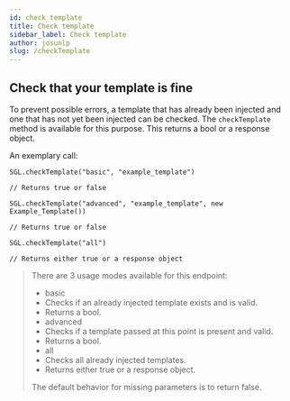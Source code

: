 ```yaml
---
id: check_template
title: Check template
sidebar_label: Check template
author: josunlp
slug: /checkTemplate
---
```


## Check that your template is fine

To prevent possible errors, a template that has already been injected and one that has not yet been injected can be checked.
The `checkTemplate` method is available for this purpose. This returns a bool or a response object.

An exemplary call:

    SGL.checkTemplate("basic", "example_template")

    // Returns true or false

    SGL.checkTemplate("advanced", "example_template", new Example_Template())

    // Returns true or false

    SGL.checkTemplate("all")

    // Returns either true or a response object

> There are 3 usage modes available for this endpoint:
>
> - basic
> - Checks if an already injected template exists and is valid.
> - Returns a bool.
> - advanced
> - Checks if a template passed at this point is present and valid.
> - Returns a bool.
> - all
> - Checks all already injected templates.
> - Returns either true or a response object.
>
> The default behavior for missing parameters is to return false.
